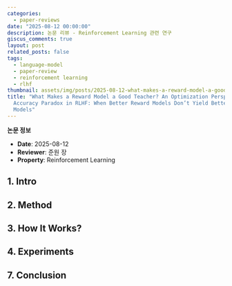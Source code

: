 ```yaml
---
categories:
  - paper-reviews
date: "2025-08-12 00:00:00"
description: 논문 리뷰 - Reinforcement Learning 관련 연구
giscus_comments: true
layout: post
related_posts: false
tags:
  - language-model
  - paper-review
  - reinforcement learning
  - rlhf
thumbnail: assets/img/posts/2025-08-12-what-makes-a-reward-model-a-good-teacher/thumbnail.jpg
title: "What Makes a Reward Model a Good Teacher? An Optimization Perspective / The
  Accuracy Paradox in RLHF: When Better Reward Models Don’t Yield Better Language
  Models"
---
```


**논문 정보**

- **Date**: 2025-08-12
- **Reviewer**: 준원 장
- **Property**: Reinforcement Learning

## 1. Intro

## 2. Method

## 3. How It Works?

## 4. Experiments

## 7. Conclusion
